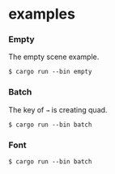 # examples

### Empty
The empty scene example.

    $ cargo run --bin empty

### Batch
The key of `→` is creating quad.

    $ cargo run --bin batch

### Font

    $ cargo run --bin batch